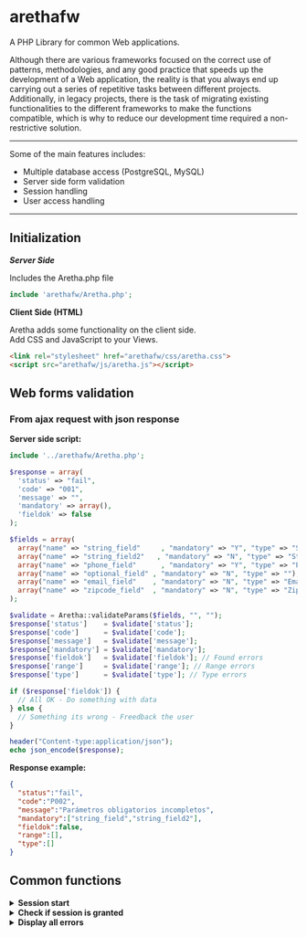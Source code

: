 # arethafw
A PHP Library for common Web applications.

Although there are various frameworks focused on the correct use of patterns, methodologies, and any good practice that speeds up the development of a Web application, the reality is that you always end up carrying out a series of repetitive tasks between different projects. Additionally, in legacy projects, there is the task of migrating existing functionalities to the different frameworks to make the functions compatible, which is why to reduce our development time required a non-restrictive solution.


- - - -

Some of the main features includes:


* Multiple database access (PostgreSQL, MySQL)
* Server side form validation
* Session handling
* User access handling

- - - -

## Initialization

***Server Side***

Includes the Aretha.php file
```php
include 'arethafw/Aretha.php';
```

**Client Side (HTML)**

Aretha adds some functionality on the client side.
<br/>
Add CSS and JavaScript to your Views.

```html
<link rel="stylesheet" href="arethafw/css/aretha.css">
<script src="arethafw/js/aretha.js"></script>
```

## Web forms validation

### From ajax request with json response

**Server side script:**

```php
include '../arethafw/Aretha.php';

$response = array(
  'status' => "fail", 
  'code' => "001",
  'message' => "",
  'mandatory' => array(),
  'fieldok' => false
);

$fields = array(
  array("name" => "string_field" 	 , "mandatory" => "Y", "type" => "String"),
  array("name" => "string_field2" 	, "mandatory" => "N", "type" => "String", "min_length" => 7),
  array("name" => "phone_field" 	 , "mandatory" => "Y", "type" => "Phone" , "min_length" => 7, "max_length" => 13),
  array("name" => "optional_field" , "mandatory" => "N", "type" => ""),
  array("name" => "email_field"    , "mandatory" => "N", "type" => "Email"),
  array("name" => "zipcode_field"  , "mandatory" => "N", "type" => "Zipcode", "min_length" => 5, "max_length" => 5)
);

$validate = Aretha::validateParams($fields, "", "");
$response['status']    = $validate['status'];
$response['code']      = $validate['code'];
$response['message']   = $validate['message'];
$response['mandatory'] = $validate['mandatory'];
$response['fieldok']   = $validate['fieldok']; // Found errors
$response['range']     = $validate['range']; // Range errors
$response['type']      = $validate['type']; // Type errors

if ($response['fieldok']) {
  // All OK - Do something with data
} else {
  // Something its wrong - Freedback the user
}

header("Content-type:application/json");
echo json_encode($response);
```

**Response example:**

```json
{
  "status":"fail",
  "code":"P002",
  "message":"Parámetros obligatorios incompletos",
  "mandatory":["string_field","string_field2"],
  "fieldok":false,
  "range":[],
  "type":[]
}
```

## Common functions

<details>
<summary><strong>Session start</strong></summary>
<p>
<pre>
Aretha::sessionStart();
</pre>
</p>
</details>

<details>
<summary><strong>Check if session is granted</strong></summary>
<p>
<pre>
Aretha::sessionGranted();
</pre>
</p>
<p>
<strong>Example</strong>
<pre>
if (Aretha::sessionGranted()) {
  // Access granted
} else {
  // Access denied
  header('Location: login.php');
}
</pre>
</p>
</details>

<details>
<summary><strong>Display all errors</strong></summary>
<p>
<pre>
Aretha::allErrors();
</pre>
</p>
</details>


